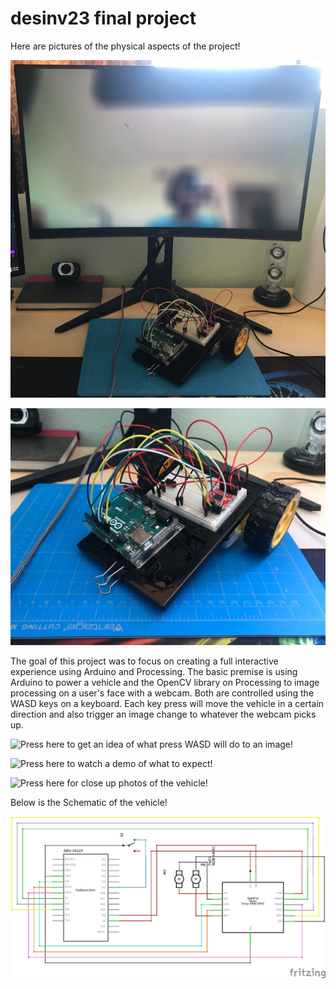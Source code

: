 # desinv23 final project

Here are pictures of the physical aspects of the project!

![](main.png)

![](car.jpg)

The goal of this project was to focus on creating a full interactive experience using Arduino and Processing. The basic premise is using Arduino to power a vehicle and the OpenCV library on Processing to image processing on a user's face with a webcam. Both are controlled using the WASD keys on a keyboard. Each key press will move the vehicle in a certain direction and also trigger an image change to whatever the webcam picks up. 

![Press here to get an idea of what press WASD will do to an image!](https://imgur.com/a/LNy0iiG)

![Press here to watch a demo of what to expect!](https://youtu.be/hUqEuiaasZI)

![Press here for close up photos of the vehicle!](https://imgur.com/a/d3T8cUI)

Below is the Schematic of the vehicle!

![](car_schematic.jpg)
